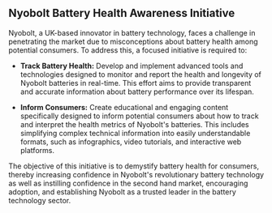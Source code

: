 ## Nyobolt Battery Health Awareness Initiative

Nyobolt, a UK-based innovator in battery technology, faces a challenge in penetrating the market due to misconceptions about battery health among potential consumers. To address this, a focused initiative is required to:

- **Track Battery Health:** Develop and implement advanced tools and technologies designed to monitor and report the health and longevity of Nyobolt batteries in real-time. This effort aims to provide transparent and accurate information about battery performance over its lifespan.
  
- **Inform Consumers:** Create educational and engaging content specifically designed to inform potential consumers about how to track and interpret the health metrics of Nyobolt's batteries. This includes simplifying complex technical information into easily understandable formats, such as infographics, video tutorials, and interactive web platforms.

The objective of this initiative is to demystify battery health for consumers, thereby increasing confidence in Nyobolt's revolutionary battery technology as well as instilling confidence in the second hand market, encouraging adoption, and establishing Nyobolt as a trusted leader in the battery technology sector.

